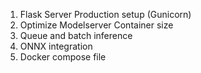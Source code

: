1. Flask Server Production setup (Gunicorn)
2. Optimize Modelserver Container size
3. Queue and batch inference
4. ONNX integration
5. Docker compose file 